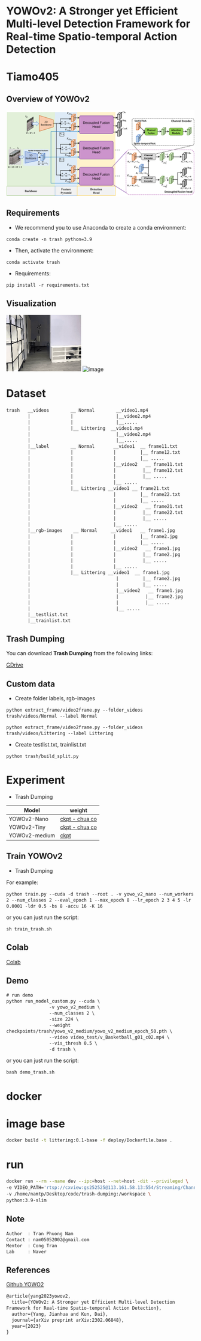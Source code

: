 # YOWOv2: A Stronger yet Efficient Multi-level Detection Framework for Real-time Spatio-temporal Action Detection
# Tiamo405
## Overview of YOWOv2
![image](./img_files/yowov2.png)
## 

## Requirements
- We recommend you to use Anaconda to create a conda environment:
```Shell
conda create -n trash python=3.9
```

- Then, activate the environment:
```Shell
conda activate trash
```

- Requirements:
```Shell
pip install -r requirements.txt 
```

## Visualization

![image](./img_files/trash_0001.gif)
![image](./img_files/Normal_0000.gif)

# Dataset
```
trash   __videos        __ Normal        __video1.mp4
        |               |                |__video2.mp4  
        |               |                |__.....
        |               |__ Littering  __video1.mp4
        |                                |__video2.mp4  
        |                                |__.....   
        |__label        __ Normal       __video1  __ frame11.txt
        |               |               |         |__ frame12.txt
        |               |               |         |__ .....        
        |               |               |__video2   __ frame11.txt
        |               |               |          |__ frame12.txt
        |               |               |          |__ .....
        |               |               |__ .....
        |               |__ Littering __video1 __ frame21.txt
        |                               |         |__ frame22.txt
        |                               |         |__ .....        
        |                               |__video2   __ frame21.txt
        |                               |          |__ frame22.txt
        |                               |          |__ .....
        |                               |__ .....    
        |__rgb-images    __ Normal     __video1   __ frame1.jpg
        |               |               |         |__ frame2.jpg
        |               |               |         |__ .....        
        |               |               |__video2   __ frame1.jpg
        |               |               |          |__ frame2.jpg
        |               |               |          |__ .....
        |               |               |__ .....
        |               |__ Littering __video1  __ frame1.jpg
        |                                |         |__ frame2.jpg
        |                                |         |__ .....        
        |                                |__video2   __ frame1.jpg
        |                                |          |__ frame2.jpg
        |                                |          |__ .....
        |                                |__ .....    
        |__testlist.txt
        |__trainlist.txt                
```
## Trash Dumping
You can download **Trash Dumping** from the following links:

[GDrive](https://github.com/tiamo405/Trash-Dumping)
## Custom data
* Create folder labels, rgb-images
```Shell
python extract_frame/video2frame.py --folder_videos trash/videos/Normal --label Normal
```
```Shell
python extract_frame/video2frame.py --folder_videos trash/videos/Littering --label Littering
```
* Create testlist.txt, trainlist.txt
```Shell
python trash/build_split.py
```

# Experiment

* Trash Dumping
  
|     Model      |   weight |
|----------------|----------|
|  YOWOv2-Nano   | [ckpt - chua co]() |
|  YOWOv2-Tiny   | [ckpt - chua co]() |
|  YOWOv2-medium | [ckpt](https://drive.google.com/file/d/1V6cENAtE7Tidxj1P01ixnIbzNVb6WtNf/view?usp=share_link) |


## Train YOWOv2
* Trash Dumping

For example:

```Shell
python train.py --cuda -d trash --root . -v yowo_v2_nano --num_workers 2 --num_classes 2 --eval_epoch 1 --max_epoch 8 --lr_epoch 2 3 4 5 -lr 0.0001 -ldr 0.5 -bs 8 -accu 16 -K 16
```

or you can just run the script:

```Shell
sh train_trash.sh
```
## Colab
[Colab](https://colab.research.google.com/drive/1abaTdeMouBHtFyHZn5jOgSdipipbVdft?usp=sharing)
## Demo
```Shell
# run demo
python run_model_custom.py --cuda \
                -v yowo_v2_medium \
                --num_classes 2 \
                -size 224 \
                --weight checkpoints/trash/yowo_v2_medium/yowo_v2_medium_epoch_50.pth \
                --video video_test/v_Basketball_g01_c02.mp4 \
                --vis_thresh 0.5 \
                -d trash \
```
or you can just run the script:
```Shell
bash demo_trash.sh
```
# docker
# image base
```sh
docker build -t littering:0.1-base -f deploy/Dockerfile.base .
```
# run
```sh
docker run --rm --name dev --ipc=host --net=host -dit --privileged \
-e VIDEO_PATH='rtsp://cxview:gs252525@113.161.58.13:554/Streaming/Channels/701' \
-v /home/namtp/Desktop/code/trash-dumping:/workspace \
python:3.9-slim
```
## Note
```
Author  : Tran Phuong Nam
Contact : nam05052002@gmail.com
Mentor  : Cong Tran
Lab     : Naver
```


## References

[Github YOWO2](https://github.com/yjh0410/YOWOv2)
```
@article{yang2023yowov2,
  title={YOWOv2: A Stronger yet Efficient Multi-level Detection Framework for Real-time Spatio-temporal Action Detection},
  author={Yang, Jianhua and Kun, Dai},
  journal={arXiv preprint arXiv:2302.06848},
  year={2023}
}
```

